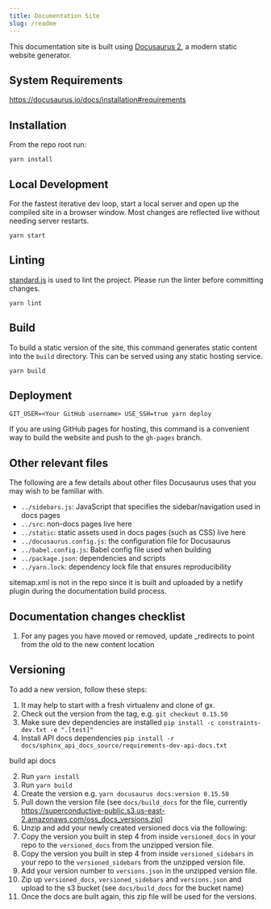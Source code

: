 ```yaml
---
title: Documentation Site
slug: /readme
---
```


This documentation site is built using [Docusaurus 2](https://v2.docusaurus.io/), a modern static website generator.

## System Requirements

https://docusaurus.io/docs/installation#requirements

## Installation

From the repo root run:

```console
yarn install
```

## Local Development

For the fastest iterative dev loop, start a local server and open up the compiled site in a browser window. Most changes are reflected live without needing server restarts.

```console
yarn start
```

## Linting

[standard.js](https://standardjs.com/) is used to lint the project. Please run the linter before committing changes.

```console
yarn lint
```

## Build

To build a static version of the site, this command generates static content into the `build` directory. This can be served using any static hosting service.

```console
yarn build
```

## Deployment

```console
GIT_USER=<Your GitHub username> USE_SSH=true yarn deploy
```

If you are using GitHub pages for hosting, this command is a convenient way to build the website and push to the `gh-pages` branch.

## Other relevant files

The following are a few details about other files Docusaurus uses that you may wish to be familiar with.

- `../sidebars.js`: JavaScript that specifies the sidebar/navigation used in docs pages
- `../src`: non-docs pages live here
- `../static`: static assets used in docs pages (such as CSS) live here
- `../docusaurus.config.js`: the configuration file for Docusaurus
- `../babel.config.js`: Babel config file used when building
- `../package.json`: dependencies and scripts
- `../yarn.lock`: dependency lock file that ensures reproducibility

sitemap.xml is not in the repo since it is built and uploaded by a netlify plugin during the documentation build process. 

## Documentation changes checklist

1. For any pages you have moved or removed, update _redirects to point from the old to the new content location


## Versioning

To add a new version, follow these steps:

1. It may help to start with a fresh virtualenv and clone of gx.
2. Check out the version from the tag, e.g. `git checkout 0.15.50`
3. Make sure dev dependencies are installed `pip install -c constraints-dev.txt -e ".[test]"`
4. Install API docs dependencies `pip install -r docs/sphinx_api_docs_source/requirements-dev-api-docs.txt`


build api docs


2. Run `yarn install`
3. Run `yarn build`
4. Create the version e.g. `yarn docusaurus docs:version 0.15.50`
5. Pull down the version file (see `docs/build_docs` for the file, currently https://superconductive-public.s3.us-east-2.amazonaws.com/oss_docs_versions.zip)
6. Unzip and add your newly created versioned docs via the following:
7. Copy the version you built in step 4 from inside `versioned_docs` in your repo to the `versioned_docs` from the unzipped version file.
8. Copy the version you built in step 4 from inside `versioned_sidebars` in your repo to the `versioned_sidebars` from the unzipped version file.
9. Add your version number to `versions.json` in the unzipped version file.
10. Zip up `versioned_docs`, `versioned_sidebars` and `versions.json` and upload to the s3 bucket (see `docs/build_docs` for the bucket name)
11. Once the docs are built again, this zip file will be used for the versions.
